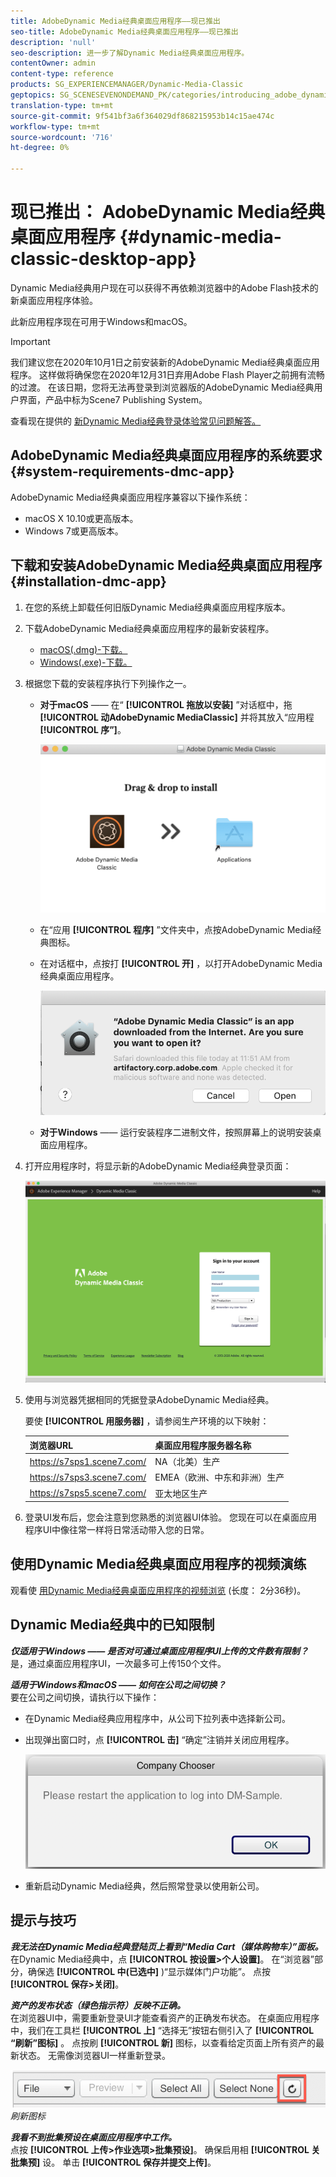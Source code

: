 ```yaml
---
title: AdobeDynamic Media经典桌面应用程序——现已推出
seo-title: AdobeDynamic Media经典桌面应用程序——现已推出
description: 'null'
seo-description: 进一步了解Dynamic Media经典桌面应用程序。
contentOwner: admin
content-type: reference
products: SG_EXPERIENCEMANAGER/Dynamic-Media-Classic
geptopics: SG_SCENESEVENONDEMAND_PK/categories/introducing_adobe_dynamic_media_classic
translation-type: tm+mt
source-git-commit: 9f541bf3a6f364029df868215953b14c15ae474c
workflow-type: tm+mt
source-wordcount: '716'
ht-degree: 0%

---
```



# 现已推出： AdobeDynamic Media经典桌面应用程序 {#dynamic-media-classic-desktop-app}

Dynamic Media经典用户现在可以获得不再依赖浏览器中的Adobe Flash技术的新桌面应用程序体验。

此新应用程序现在可用于Windows和macOS。

>[!IMPORTANT]
>
>我们建议您在2020年10月1日之前安装新的AdobeDynamic Media经典桌面应用程序。 这样做将确保您在2020年12月31日弃用Adobe Flash Player之前拥有流畅的过渡。 在该日期，您将无法再登录到浏览器版的AdobeDynamic Media经典用户界面，产品中标为Scene7 Publishing System。

查看现在提供的 [新Dynamic Media经典登录体验常见问题解答。](/help/new-ui-2020.md)

## AdobeDynamic Media经典桌面应用程序的系统要求 {#system-requirements-dmc-app}

AdobeDynamic Media经典桌面应用程序兼容以下操作系统：
* macOS X 10.10或更高版本。
* Windows 7或更高版本。

## 下载和安装AdobeDynamic Media经典桌面应用程序 {#installation-dmc-app}

1. 在您的系统上卸载任何旧版Dynamic Media经典桌面应用程序版本。

1. 下载AdobeDynamic Media经典桌面应用程序的最新安装程序。

   * [macOS(.dmg)-下载。](http://download.macromedia.com/dynamic-media-classic/20.20.1/adobe-dynamic-media-classic-20.20.1.dmg)
   * [Windows(.exe)-下载。](http://download.macromedia.com/dynamic-media-classic/20.20.1/adobe-dynamic-media-classic-20.20.1.exe)

1. 根据您下载的安装程序执行下列操作之一。

   * **对于macOS** —— 在“ **[!UICONTROL 拖放以安装]** ”对话框中，拖 **[!UICONTROL 动AdobeDynamic MediaClassic]** 并将其放入“应用程 **[!UICONTROL 序”]**。

      ![在macOS上拖放安装](/help/assets/dragondrop-install1.png)

   * 在“应用 **[!UICONTROL 程序]** ”文件夹中，点按AdobeDynamic Media经典图标。
   * 在对话框中，点按打 **[!UICONTROL 开]** ，以打开AdobeDynamic Media经典桌面应用程序。

      ![打开下载的应用程序](/help/assets/open-dmclassicapp1.png)

   * **对于Windows** —— 运行安装程序二进制文件，按照屏幕上的说明安装桌面应用程序。

1. 打开应用程序时，将显示新的AdobeDynamic Media经典登录页面：

   ![Dynamic Media经典登录](/help/assets/dmclassic-login1.png)

1. 使用与浏览器凭据相同的凭据登录AdobeDynamic Media经典。

   要使 **[!UICONTROL 用服务器]** ，请参阅生产环境的以下映射：

   | 浏览器URL | 桌面应用程序服务器名称 |
   |---|---|
   | https://s7sps1.scene7.com/ | NA（北美）生产 |
   | https://s7sps3.scene7.com/ | EMEA（欧洲、中东和非洲）生产 |
   | https://s7sps5.scene7.com/ | 亚太地区生产 |

1. 登录UI发布后，您会注意到您熟悉的浏览器UI体验。 您现在可以在桌面应用程序UI中像往常一样将日常活动带入您的日常。

## 使用Dynamic Media经典桌面应用程序的视频演练

观看使 [用Dynamic Media经典桌面应用程序的视频浏览](https://docs.adobe.com/content/help/en/experience-manager-learn/assets/dynamic-media/dynamic-media-classic-desktop-application.html) (长度： 2分36秒)。

## Dynamic Media经典中的已知限制

**_仅适用于Windows —— 是否对可通过桌面应用程序UI上传的文件数有限制？_**<br>&#x200B;是，通过桌面应用程序UI，一次最多可上传150个文件。

**_适用于Windows和macOS —— 如何在公司之间切换？_**<br>&#x200B;要在公司之间切换，请执行以下操作：
* 在Dynamic Media经典应用程序中，从公司下拉列表中选择新公司。
* 出现弹出窗口时，点 **[!UICONTROL 击]** “确定”注销并关闭应用程序。

   ![重新启动应用程序以使用新公司](/help/assets/dmclassic-new-company1.png)
* 重新启动Dynamic Media经典，然后照常登录以使用新公司。

## 提示与技巧

**_我无法在Dynamic Media经典登陆页上看到“Media Cart（媒体购物车）”面板。_**<br>&#x200B;在Dynamic Media经典中，点 **[!UICONTROL 按设置>个人设置]**。 在“浏览器”部分，确保选 **[!UICONTROL 中(已选中]** )“显示媒体门户功能”。 点按 **[!UICONTROL 保存>关闭]**。

**_资产的发布状态（绿色指示符）反映不正确。_**<br>&#x200B;在浏览器UI中，需要重新登录UI才能查看资产的正确发布状态。 在桌面应用程序中，我们在工具栏 **[!UICONTROL 上]** “选择无”按钮右侧引入了 **[!UICONTROL “刷新”图标]** 。 点按刷 **[!UICONTROL 新]** 图标，以查看给定页面上所有资产的最新状态。 无需像浏览器UI一样重新登录。

![刷新图标](/help/assets/refresh-icon1.png)*刷新图标*

**_我看不到批集预设在桌面应用程序中工作。_**<br>&#x200B;点按 **[!UICONTROL 上传>作业选项>批集预设]**。 确保启用相 **[!UICONTROL 关批集预]** 设。 单击 **[!UICONTROL 保存并提交上传]**。
